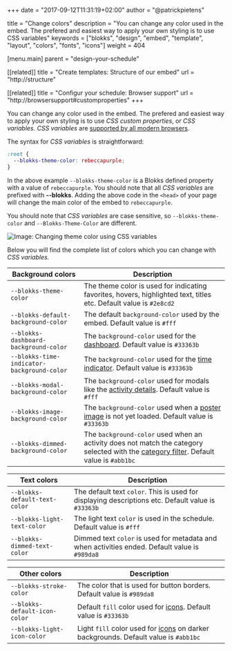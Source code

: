 +++
date            = "2017-09-12T11:31:19+02:00"
author          = "@patrickpietens"

title           = "Change colors"
description     = "You can change any color used in the embed. The prefered and easiest way to apply your own styling is to use CSS variables"
keywords        = ["blokks", "design", "embed", "template", "layout", "colors", "fonts", "icons"]
weight          = 404

[menu.main]
parent          = "design-your-schedule"

[[related]]
title = "Create templates: Structure of our embed"
url = "http://structure"

[[related]]
title = "Configur your schedule: Browser support"
url = "http://browsersupport#customproperties"
+++

You can change any color used in the embed. The prefered and easiest way to apply your own styling is to use *CSS custom properties*, or *CSS variables*. *CSS variables* are [supported by all modern browsers](http://configure/browsersupport).

The syntax for *CSS variables* is straightforward:

```css
:root {
  --blokks-theme-color: rebeccapurple;
}
```

In the above example `--blokks-theme-color` is a Blokks defined property with a value of `rebeccapurple`. You should note that all *CSS variables* are prefixed with **--blokks**. Adding the above code in the `<head>` of your page will change the main color of the embed to `rebeccapurple`.

<span class='note'>You should note that *CSS variables* are case sensitive, so `--blokks-theme-color` and `--Blokks-Theme-Color` are different.</span>

![Image: Changing theme color using CSS variables](https://blokks.co/docs/images/rebeccapurple.png)

Below you will find the complete list of colors which you can change with *CSS variables.*

| Background colors | Description |
|-------------------|-------------|
| `--blokks-theme-color` | The theme color is used for indicating favorites, hovers, highlighted text, titles etc. Default value is `#2e8cd2` |
| `--blokks-default-background-color` | The default `background-color` used by the embed. Default value is `#fff` |
| `--blokks-dashboard-background-color` | The `background-color` used for the [dashboard](http://blokks). Default value is `#33363b` |
| `--blokks-time-indicator-background-color` | The `background-color` used for the [time indicator](http://plc). Default value is `#33363b` |
| `--blokks-modal-background-color` | The `background-color` used for modals like the [activity details](http://blokks). Default value is `#fff` |
| `--blokks-image-background-color` | The `background-color` used when a [poster image](http://blokks) is not yet loaded. Default value is `#33363b` |
| `--blokks-dimmed-background-color` | The `background-color` used when an activity does not match the category selected with the [category filter](http://). Default value is `#abb1bc` |

| Text colors | Description |
|-------------|-------------|
| `--blokks-default-text-color` | The default text `color`. This is used for displaying descriptions etc. Default value is `#33363b` |
| `--blokks-light-text-color` | The light text `color` is used in the schedule. Default value is `#fff` |
| `--blokks-dimmed-text-color` | Dimmed text `color` is used for metadata and when activities ended. Default value is `#989da8` |

| Other colors | Description |
|--------------|-------------|
| `--blokks-stroke-color` | The color that is used for button borders. Default value is `#989da8` |
| `--blokks-default-icon-color` | Default `fill` color used for [icons](http://icons). Default value is `#33363b` |
| `--blokks-light-icon-color` | Light `fill` color used for [icons](http://icons) on darker backgrounds. Default value is `#abb1bc` |
